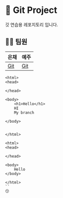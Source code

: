 
# 🧀 Git Project 
깃 연습용 레포지토리 입니다. 

## 👨‍💻 팀원 


| 은채 | 예주 |
| -------- | -------- | 
| [Git](https://github.com/dmsco922) |[Git](https://github.com/asqw887) |


```htmlembedded
<html>
<head>

</head>

<body>
    <h1>Hello</h1>
    HI 
    My branch

</body>


</html>
```

```htmlembedded
<html>
<head>
    
</head>
    
<body>
    Hello
</body>
    
</html>
``
😙



